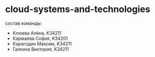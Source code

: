# cloud-systems-and-technologies

состав команды:

- Клюева Алёна, K34211
- Кармаева София, K34201
- Карагодин Максим, K34211
- Галкина Виктория, K34211
